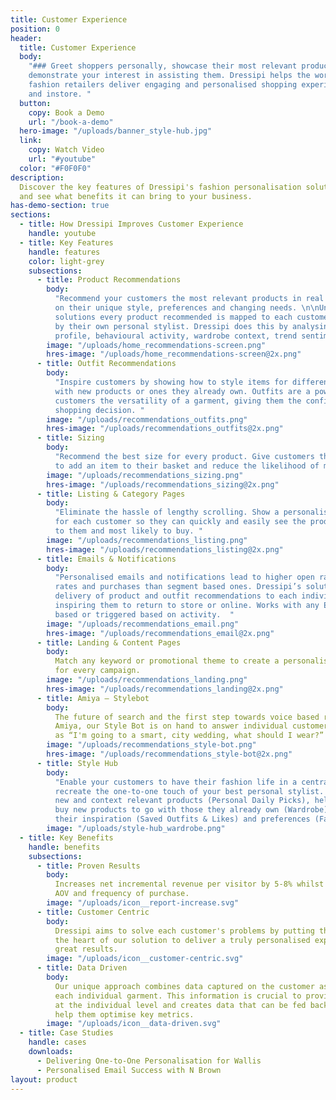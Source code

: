 ```yaml
---
title: Customer Experience
position: 0
header:
  title: Customer Experience
  body:
    "### Greet shoppers personally, showcase their most relevant products and
    demonstrate your interest in assisting them. Dressipi helps the world’s leading
    fashion retailers deliver engaging and personalised shopping experiences, online
    and instore. "
  button:
    copy: Book a Demo
    url: "/book-a-demo"
  hero-image: "/uploads/banner_style-hub.jpg"
  link:
    copy: Watch Video
    url: "#youtube"
  color: "#F0F0F0"
description:
  Discover the key features of Dressipi's fashion personalisation solution
  and see what benefits it can bring to your business.
has-demo-section: true
sections:
  - title: How Dressipi Improves Customer Experience
    handle: youtube
  - title: Key Features
    handle: features
    color: light-grey
    subsections:
      - title: Product Recommendations
        body:
          "Recommend your customers the most relevant products in real time based
          on their unique style, preferences and changing needs. \n\nUnlike other personalisation
          solutions every product recommended is mapped to each customer as if curated
          by their own personal stylist. Dressipi does this by analysing a customer’s
          profile, behavioural activity, wardrobe context, trend sentiment and intent.\n"
        image: "/uploads/home_recommendations-screen.png"
        hres-image: "/uploads/home_recommendations-screen@2x.png"
      - title: Outfit Recommendations
        body:
          "Inspire customers by showing how to style items for different occasions
          with new products or ones they already own. Outfits are a powerful way of showing
          customers the versatility of a garment, giving them the confidence to make a
          shopping decision. "
        image: "/uploads/recommendations_outfits.png"
        hres-image: "/uploads/recommendations_outfits@2x.png"
      - title: Sizing
        body:
          "Recommend the best size for every product. Give customers the extra assurance
          to add an item to their basket and reduce the likelihood of making a return. "
        image: "/uploads/recommendations_sizing.png"
        hres-image: "/uploads/recommendations_sizing@2x.png"
      - title: Listing & Category Pages
        body:
          "Eliminate the hassle of lengthy scrolling. Show a personalised listing
          for each customer so they can quickly and easily see the products most relevant
          to them and most likely to buy. "
        image: "/uploads/recommendations_listing.png"
        hres-image: "/uploads/recommendations_listing@2x.png"
      - title: Emails & Notifications
        body:
          "Personalised emails and notifications lead to higher open rates, click-through
          rates and purchases than segment based ones. Dressipi’s solution automates the
          delivery of product and outfit recommendations to each individual customer,
          inspiring them to return to store or online. Works with any ESP and can be theme
          based or triggered based on activity.  "
        image: "/uploads/recommendations_email.png"
        hres-image: "/uploads/recommendations_email@2x.png"
      - title: Landing & Content Pages
        body:
          Match any keyword or promotional theme to create a personalised alternative
          for every campaign.
        image: "/uploads/recommendations_landing.png"
        hres-image: "/uploads/recommendations_landing@2x.png"
      - title: Amiya – Stylebot
        body:
          The future of search and the first step towards voice based recommendations.
          Amiya, our Style Bot is on hand to answer individual customer questions such
          as “I'm going to a smart, city wedding, what should I wear?”
        image: "/uploads/recommendations_style-bot.png"
        hres-image: "/uploads/recommendations_style-bot@2x.png"
      - title: Style Hub
        body:
          "Enable your customers to have their fashion life in a central place and
          recreate the one-to-one touch of your best personal stylist. The Style Hub showcases
          new and context relevant products (Personal Daily Picks), helps customers easily
          buy new products to go with those they already own (Wardrobe) and stores all
          their inspiration (Saved Outfits & Likes) and preferences (Fashion Fingerprint). "
        image: "/uploads/style-hub_wardrobe.png"
  - title: Key Benefits
    handle: benefits
    subsections:
      - title: Proven Results
        body:
          Increases net incremental revenue per visitor by 5-8% whilst also increasing
          AOV and frequency of purchase.
        image: "/uploads/icon__report-increase.svg"
      - title: Customer Centric
        body:
          Dressipi aims to solve each customer's problems by putting their needs at
          the heart of our solution to deliver a truly personalised experience that delivers
          great results.
        image: "/uploads/icon__customer-centric.svg"
      - title: Data Driven
        body:
          Our unique approach combines data captured on the customer as well as on
          each individual garment. This information is crucial to providing personalisation
          at the individual level and creates data that can be fed back to retailers to
          help them optimise key metrics.
        image: "/uploads/icon__data-driven.svg"
  - title: Case Studies
    handle: cases
    downloads:
      - Delivering One-to-One Personalisation for Wallis
      - Personalised Email Success with N Brown
layout: product
---
```

